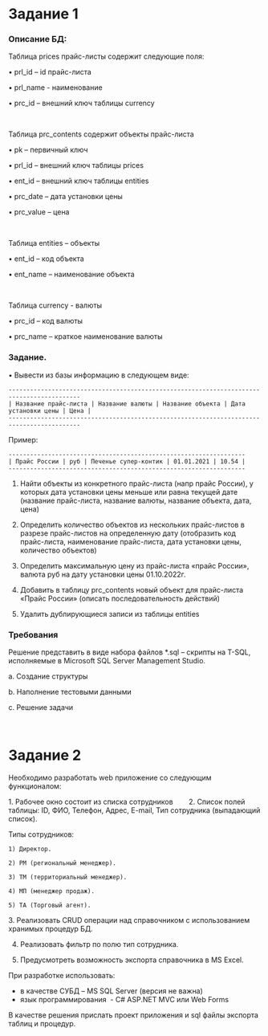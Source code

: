 # Задание 1

### Описание БД:

Таблица prices прайс-листы содержит следующие поля:

• prl_id – id прайс-листа

• prl_name - наименование

• prc_id – внешний ключ таблицы currency

</br>

Таблица prc_contents содержит объекты прайс-листа

• pk – первичный ключ

• prl_id – внешний ключ таблицы prices

• ent_id – внешний ключ таблицы entities

• prc_date – дата установки цены

• prc_value – цена

</br>

Таблица entities – объекты

• ent_id – код объекта

• ent_name – наименование объекта

</br>

Таблица currency - валюты

• prc_id – код валюты

• prc_name – краткое наименование валюты


### Задание.
• Вывести из базы информацию в следующем виде:

```
------------------------------------------------------------------------------------------
| Название прайс-листа | Название валюты | Название объекта | Дата установки цены | Цена |
------------------------------------------------------------------------------------------
```

Пример:

```
------------------------------------------------------------------
| Прайс России | руб | Печенье супер-контик | 01.01.2021 | 10.54 |
------------------------------------------------------------------
```

1. Найти объекты из конкретного прайс-листа (напр прайс России), у которых дата установки
цены меньше или равна текущей дате (название прайс-листа, название валюты, название
объекта, дата, цена)

2. Определить количество объектов из нескольких прайс-листов в разрезе прайс-листов на
определенную дату (отобразить код прайс-листа, наименование прайс-листа, дата
установки цены, количество объектов)

3. Определить максимальную цену из прайс-листа «прайс России», валюта руб на дату
установки цены 01.10.2022г.

4. Добавить в таблицу prc_contents новый объект для прайс-листа «Прайс России» (описать
последовательность действий)

5. Удалить дублирующиеся записи из таблицы entities

### Требования

Решение представить в виде набора файлов *.sql – cкрипты на T-SQL, исполняемые в
Microsoft SQL Server Management Studio.

a. Создание структуры

b. Наполнение тестовыми данными

c. Решение задачи

</br>

# Задание 2

Необходимо разработать web приложение со следующим функционалом:

1. Рабочее окно состоит из списка сотрудников
       
2. Список полей таблицы: ID, ФИО, Телефон, Адрес, E-mail, Тип сотрудника (выпадающий
список).

Типы сотрудников:

    1) Директор.
    
    2) РМ (региональный менеджер).
    
    3) ТМ (территориальный менеджер).
    
    4) МП (менеджер продаж).
    
    5) ТА (Торговый агент).

3. Реализовать CRUD операции над справочником с использованием хранимых процедур
БД.

4. Реализовать фильтр по полю тип сотрудника.
 
5. Предусмотреть возможность экспорта справочника в MS Excel.

При разработке использовать:
- в качестве СУБД – MS SQL Server (версия не важна)
- язык программирования  - C# ASP.NET MVC или Web Forms

В качестве решения прислать проект приложения и sql файлы экспорта таблиц и процедур.

